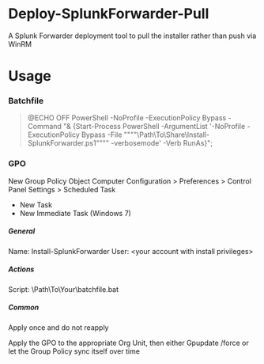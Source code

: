 # Deploy-SplunkForwarder-Pull
A Splunk Forwarder deployment tool to pull the installer rather than push via WinRM

# Usage
### Batchfile
> @ECHO OFF
> PowerShell -NoProfile -ExecutionPolicy Bypass -Command "& {Start-Process PowerShell -ArgumentList '-NoProfile -ExecutionPolicy Bypass -File """"\\Path\To\Share\Install-SplunkForwarder.ps1"""" -verbosemode' -Verb RunAs}";

### GPO
New Group Policy Object
Computer Configuration > Preferences > Control Panel Settings > Scheduled Task
- New Task
- New Immediate Task (Windows 7)

##### General
  Name: Install-SplunkForwarder
  User: <yourdomain>\<your account with install privileges>
##### Actions
  Script: \\Path\To\Your\batchfile.bat
##### Common
  Apply once and do not reapply
  
Apply the GPO to the appropriate Org Unit, then either Gpupdate /force or let the Group Policy sync itself over time
